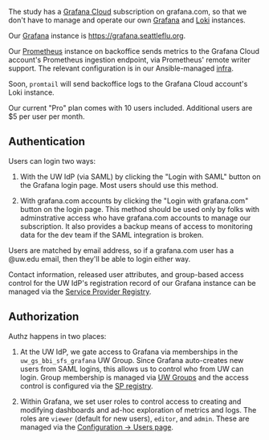 The study has a [Grafana Cloud][] subscription on grafana.com, so that we don't
have to manage and operate our own [Grafana][] and [Loki][] instances.

Our [Grafana][] instance is <https://grafana.seattleflu.org>.

Our [Prometheus][] instance on backoffice sends metrics to the Grafana Cloud
account's Prometheus ingestion endpoint, via Prometheus' remote writer support.
The relevant configuration is in our Ansible-managed [infra][].

Soon, `promtail` will send backoffice logs to the Grafana Cloud account's Loki
instance.

Our current "Pro" plan comes with 10 users included.  Additional users are $5
per user per month.


## Authentication

Users can login two ways:

 1. With the UW IdP (via SAML) by clicking the "Login with SAML" button on the
    Grafana login page.  Most users should use this method.

 2. With grafana.com accounts by clicking the "Login with grafana.com" button
    on the login page.  This method should be used only by folks with
    adminstrative access who have grafana.com accounts to manage our
    subscription.  It also provides a backup means of access to monitoring data
    for the dev team if the SAML integration is broken.

Users are matched by email address, so if a grafana.com user has a @uw.edu
email, then they'll be able to login either way.

Contact information, released user attributes, and group-based access control
for the UW IdP's registration record of our Grafana instance can be managed via
the [Service Provider Registry][spreg].


## Authorization

Authz happens in two places:

 1. At the UW IdP, we gate access to Grafana via memberships in the
    `uw_gs_bbi_sfs_grafana` UW Group.  Since Grafana auto-creates new users
    from SAML logins, this allows us to control who from UW can login.  Group
    membership is managed via [UW Groups][] and the access control is
    configured via the [SP registry][spreg].

 2. Within Grafana, we set user roles to control access to creating and
    modifying dashboards and ad-hoc exploration of metrics and logs.  The roles
    are `viewer` (default for new users), `editor`, and `admin`.  These are
    managed via the [Configuration → Users page][grafana-users].


[Grafana]: https://grafana.com/oss/grafana/
[Grafana Cloud]: https://grafana.com/products/cloud/
[grafana-users]: https://grafana.seattleflu.org/org/users
[infra]: https://github.com/seattleflu/infra
[Loki]: https://grafana.com/oss/loki/
[Prometheus]: https://prometheus.io
[spreg]: https://iam-tools.u.washington.edu/spreg/#mhttps://grafana.seattleflu.org/saml/metadata
[UW Groups]: https://groups.uw.edu
